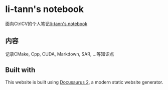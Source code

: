 # li-tann's notebook

面向CtrlCV的个人笔记[li-tann's notebook](https://li-tann.github.io/)

## 内容

记录CMake, Cpp, CUDA, Markdown, SAR, ...等知识点

## Built with

This website is built using [Docusaurus 2](https://docusaurus.io/), a modern static website generator.
